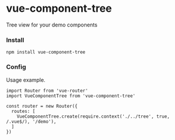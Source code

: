 # vue-component-tree
Tree view for your demo components

### Install
```
npm install vue-component-tree
```

### Config
Usage example.
```
import Router from 'vue-router'
import VueComponentTree from 'vue-component-tree'

const router = new Router({
  routes: [
    VueComponentTree.create(require.context('./../tree', true, /.vue$/), '/demo'),
  ]
})
```


